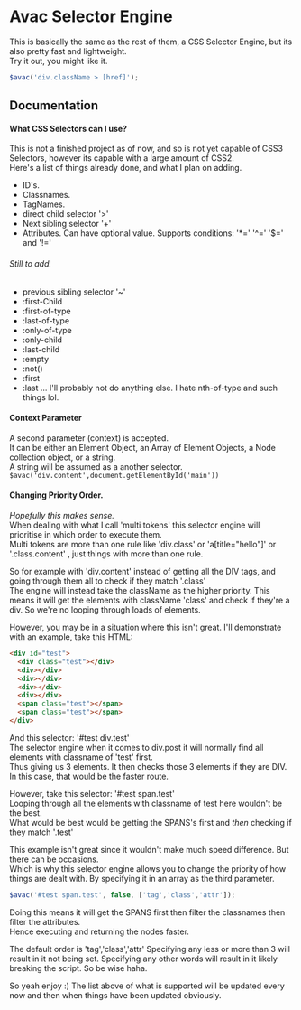 Avac Selector Engine 
===============================

This is basically the same as the rest of them, a CSS Selector Engine, but its also pretty fast and lightweight.  
Try it out, you might like it.

```javascript
$avac('div.className > [href]');
```

Documentation
-------------
#### What CSS Selectors can I use?
This is not a finished project as of now, and so is not yet capable of CSS3 Selectors, however its capable with a large amount of CSS2.  
Here's a list of things already done, and what I plan on adding.
* ID's.   
* Classnames.  
* TagNames.  
* direct child selector '>'  
* Next sibling selector '+'  
* Attributes. Can have optional value. Supports conditions: '*=' '^=' '$=' and '!='  

###### Still to add.
* previous sibling selector '~'
* :first-Child
* :first-of-type
* :last-of-type
* :only-of-type
* :only-child
* :last-child
* :empty
* :not()
* :first
* :last
... I'll probably not do anything else. I hate nth-of-type and such things lol.


#### Context Parameter   
A second parameter (context) is accepted.   
It can be either an Element Object, an Array of Element Objects, a Node collection object, or a string.   
A string will be assumed as a another selector. `$avac('div.content',document.getElementById('main'))`


#### Changing Priority Order. 
*Hopefully this makes sense.*  
When dealing with what I call 'multi tokens' this selector engine will prioritise in which order to execute them.   
Multi tokens are more than one rule like 'div.class' or 'a[title="hello"]' or '.class.content' , just things with more than one rule. 

So for example with 'div.content' instead of getting all the DIV tags, and going through them all to check if they match '.class'   
The engine will instead take the className as the higher priority. This means it will get the elements with className 'class' and check if they're a div. So we're no looping through loads of elements. 

However, you may be in a situation where this isn't great. I'll demonstrate with an example, take this HTML: 
```html
<div id="test">    
  <div class="test"></div>    
  <div></div>   
  <div></div> 
  <div></div>
  <div></div>  
  <span class="test"></span>   
  <span class="test"></span>     
</div> 
```

And this selector: '#test div.test'  
The selector engine when it comes to div.post it will normally find all elements with classname of 'test' first.   
Thus giving us 3 elements. It then checks those 3 elements if they are DIV. In this case, that would be the faster route.  

However, take this selector: '#test span.test'   
Looping through all the elements with classname of test here wouldn't be the best.   
What would be best would be getting the SPANS's first and *then* checking if they match '.test'

This example isn't great since it wouldn't make much speed difference. But there can be occasions.  
Which is why this selector engine allows you to change the priority of how things are dealt with. By specifying it in an array as the third parameter.

```javascript
$avac('#test span.test', false, ['tag','class','attr']);
```
Doing this means it will get the SPANS first then filter the classnames then filter the attributes.  
Hence executing and returning the nodes faster.   

The default order is 'tag','class','attr'
Specifying any less or more than 3 will result in it not being set. Specifying any other words will result in it likely breaking the script. So be wise haha.   

So yeah enjoy :)
The list above of what is supported will be updated every now and then when things have been updated obviously.